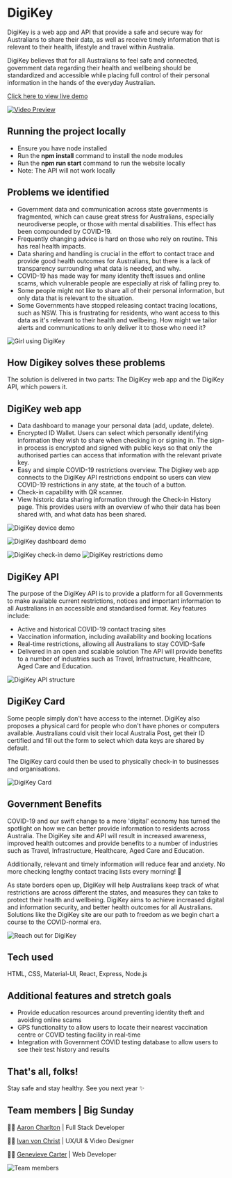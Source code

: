 
# DigiKey

DigiKey is a web app and API that provide a safe and secure way for Australians to share their data, as well as receive timely information that is relevant to their health, lifestyle and travel within Australia.

DigiKey believes that for all Australians to feel safe and connected, government data regarding their health and wellbeing should be standardized and accessible while placing full control of their personal information in the hands of the everyday Australian.

[Click here to view live demo](https://www.bigsunday.com.au)

[![Video Preview](https://i.imgur.com/cSZCWev.png)](https://www.youtube.com/watch?v=0uszfAS_df8)

## Running the project locally
* Ensure you have node installed
* Run the **npm install** command to install the node modules
* Run the **npm run start** command to run the website locally
* Note: The API will not work locally

## Problems we identified
* Government data and communication across state governments is fragmented, which can cause great stress for Australians, especially neurodiverse people, or those with mental disabilities. This effect has been compounded by COVID-19.
* Frequently changing advice is hard on those who rely on routine. This has real health impacts.
* Data sharing and handling is crucial in the effort to contact trace and provide good health outcomes for Australians, but there is a lack of transparency surrounding what data is needed, and why.
* COVID-19 has made way for many identity theft issues and online scams, which vulnerable people are especially at risk of falling prey to.
* Some people might not like to share all of their personal information, but only data that is relevant to the situation.
* Some Governments have stopped releasing contact tracing locations, such as NSW. This is frustrating for residents, who want access to this data as it's relevant to their health and wellbeing. How might we tailor alerts and communications to only deliver it to those who need it?

![Girl using DigiKey](https://i.imgur.com/kqBPohA.png)

## How Digikey solves these problems
The solution is delivered in two parts: The DigiKey web app and the DigiKey API, which powers it.

## DigiKey web app
* Data dashboard to manage your personal data (add, update, delete).
* Encrypted ID Wallet. Users can select which personally identifying information they wish to share when checking in or signing in. The sign-in process is encrypted and signed with public keys so that only the authorised parties can access that information with the relevant private key.
* Easy and simple COVID-19 restrictions overview. The Digikey web app connects to the DigiKey API restrictions endpoint so users can view COVID-19 restrictions in any state, at the touch of a button.
* Check-in capability with QR scanner.
* View historic data sharing information through the Check-in History page. This provides users with an overview of who their data has been shared with, and what data has been shared.

![DigiKey device demo](https://i.imgur.com/glMyJrs.png)

![DigiKey dashboard demo](https://i.imgur.com/WJBojIT.png)

![DigiKey check-in demo](https://i.imgur.com/C6rZIle.gif)
![DigiKey restrictions demo](https://i.imgur.com/jjpsiiO.gif)

## DigiKey API
The purpose of the DigiKey API is to provide a platform for all Governments to make available current restrictions, notices and important information to all Australians in an accessible and standardised format.
Key features include:
* Active and historical COVID-19 contact tracing sites
* Vaccination information, including availability and booking locations
* Real-time restrictions, allowing all Australians to stay COVID-Safe
* Delivered in an open and scalable solution
The API will provide benefits to a number of industries such as Travel, Infrastructure, Healthcare, Aged Care and Education.

![DigiKey API structure](https://i.imgur.com/ozh5mXO.png)

## DigiKey Card
Some people simply don't have access to the internet. DigiKey also proposes a physical card for people who don't have phones or computers available. Australians could visit their local Australia Post, get their ID certified and fill out the form to select which data keys are shared by default.

The DigiKey card could then be used to physically check-in to businesses and organisations.

![DigiKey Card](https://i.imgur.com/aGXEnRy.png)

## Government Benefits
COVID-19 and our swift change to a more 'digital' economy has turned the spotlight on how we can better provide information to residents across Australia. The DigiKey site and API will result in increased awareness, improved health outcomes and provide benefits to a number of industries such as Travel, Infrastructure, Healthcare, Aged Care and Education.

Additionally, relevant and timely information will reduce fear and anxiety. No more checking lengthy contact tracing lists every morning! 🙂

As state borders open up, DigiKey will help Australians keep track of what restrictions are across different the states, and measures they can take to protect their health and wellbeing. DigiKey aims to achieve increased digital and information security, and better health outcomes for all Australians. Solutions like the DigiKey site are our path to freedom as we begin chart a course to the COVID-normal era.

![Reach out for DigiKey](https://i.imgur.com/BwnBvxb.png)

## Tech used
HTML, CSS, Material-UI, React, Express, Node.js

## Additional features and stretch goals
* Provide education resources around preventing identity theft and avoiding online scams
* GPS functionality to allow users to locate their nearest vaccination centre or COVID testing facility in real-time
* Integration with Government COVID testing database to allow users to see their test history and results

## That's all, folks!
Stay safe and stay healthy. See you next year ✨

## Team members | Big Sunday

👨‍💻 [Aaron Charlton](https://github.com/charltona) | Full Stack Developer

👨‍🎨 [Ivan von Christ](https://github.com/ivanvonchrist) | UX/UI & Video Designer

👩‍💻 [Genevieve Carter](https://github.com/genevieveloreal) | Web Developer

![Team members](https://i.imgur.com/2wZziOG.png)